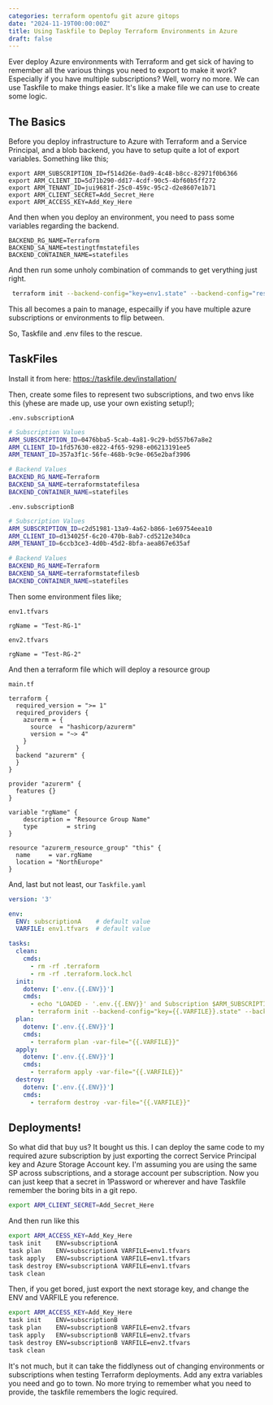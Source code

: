 ```yaml
---
categories: terraform opentofu git azure gitops 
date: "2024-11-19T00:00:00Z"
title: Using Taskfile to Deploy Terraform Environments in Azure
draft: false
---
```


Ever deploy Azure environments with Terraform and get sick of having to remember all the various things you need to export to make it work? Especially if you have multiple subscriptions? Well, worry no more. We can use Taskfile to make things easier. It's like a make file we can use to create some logic.


## The Basics

Before you deploy infrastructure to Azure with Terraform and a Service Principal, and a blob backend, you have to setup quite a lot of export variables. Something like this;

```
export ARM_SUBSCRIPTION_ID=f514d26e-0ad9-4c48-b8cc-82971f0b6366
export ARM_CLIENT_ID=5d71b290-dd17-4cdf-90c5-4bf60b5ff272
export ARM_TENANT_ID=jui9681f-25c0-459c-95c2-d2e8607e1b71
export ARM_CLIENT_SECRET=Add_Secret_Here
export ARM_ACCESS_KEY=Add_Key_Here
```

And then when you deploy an environment,  you need to pass some variables regarding the backend. 

```
BACKEND_RG_NAME=Terraform
BACKEND_SA_NAME=testingtfmstatefiles
BACKEND_CONTAINER_NAME=statefiles
```


And then run some unholy combination of commands to get verything just right.

```bash
 terraform init --backend-config="key=env1.state" --backend-config="resource_group_name=$BACKEND_RG_NAME" --backend-config="storage_account_name=$BACKEND_SA_NAME" --backend-config="container_name=$BACKEND_CONTAINER_NAME"

```

This all becomes a pain to manage, especailly if you have multiple azure subscriptions or environments to flip between.

So, Taskfile and .env files to the rescue.

## TaskFiles

Install it from here: https://taskfile.dev/installation/


Then, create some files to represent two subscriptions, and two envs like this (yhese are made up, use your own existing setup!);


```.env.subscriptionA```
```bash
# Subscription Values
ARM_SUBSCRIPTION_ID=0476bba5-5cab-4a81-9c29-bd557b67a8e2
ARM_CLIENT_ID=1fd57630-e822-4f65-9298-e06213191ee5
ARM_TENANT_ID=357a3f1c-56fe-468b-9c9e-065e2baf3906

# Backend Values
BACKEND_RG_NAME=Terraform
BACKEND_SA_NAME=terraformstatefilesa
BACKEND_CONTAINER_NAME=statefiles
```
```.env.subscriptionB```
```bash
# Subscription Values
ARM_SUBSCRIPTION_ID=c2d51981-13a9-4a62-b866-1e69754eea10
ARM_CLIENT_ID=d134025f-6c20-470b-8ab7-cd5212e340ca
ARM_TENANT_ID=6ccb3ce3-4d0b-45d2-8bfa-aea867e635af

# Backend Values
BACKEND_RG_NAME=Terraform
BACKEND_SA_NAME=terraformstatefilesb
BACKEND_CONTAINER_NAME=statefiles
```

Then some environment files like;

```env1.tfvars```
```hcl
rgName = "Test-RG-1"
```

```env2.tfvars```
```hcl
rgName = "Test-RG-2"
```

And then a terraform file which will deploy a resource group

```main.tf```
```hcl
terraform {
  required_version = ">= 1"
  required_providers {
    azurerm = {
      source  = "hashicorp/azurerm"
      version = "~> 4"
    }
  }
  backend "azurerm" {
  }
}

provider "azurerm" {
  features {}
}

variable "rgName" {
    description = "Resource Group Name"
    type        = string
}

resource "azurerm_resource_group" "this" {
  name     = var.rgName
  location = "NorthEurope"
}
```

And, last but not least, our ```Taskfile.yaml```
```yml
version: '3'

env:
  ENV: subscriptionA    # default value
  VARFILE: env1.tfvars  # default value

tasks:
  clean:
    cmds:
      - rm -rf .terraform
      - rm -rf .terraform.lock.hcl
  init:
    dotenv: ['.env.{{.ENV}}']
    cmds:
      - echo "LOADED - '.env.{{.ENV}}' and Subscription $ARM_SUBSCRIPTION_ID and File {{.VARFILE}} BERG $BACKEND_RG_NAME $BACKEND_SA_NAME $BACKEND_CONTAINER_NAME"
      - terraform init --backend-config="key={{.VARFILE}}.state" --backend-config="resource_group_name=$BACKEND_RG_NAME" --backend-config="storage_account_name=$BACKEND_SA_NAME" --backend-config="container_name=$BACKEND_CONTAINER_NAME"
  plan:
    dotenv: ['.env.{{.ENV}}']
    cmds:
      - terraform plan -var-file="{{.VARFILE}}"
  apply:
    dotenv: ['.env.{{.ENV}}']
    cmds:
      - terraform apply -var-file="{{.VARFILE}}"
  destroy:
    dotenv: ['.env.{{.ENV}}']
    cmds:
      - terraform destroy -var-file="{{.VARFILE}}"
```

## Deployments!

So what did that buy us? It bought us this. I can deploy the same code to my required azure subscription by just exporting the correct Service Principal key and Azure Storage Account key. I'm assuming you are using the same SP across subscriptions, and a storage account per subscription. Now you can just keep that a secret in 1Password or wherever and have Taskfile remember the boring bits in a git repo.

```bash
export ARM_CLIENT_SECRET=Add_Secret_Here
```

And then run like this

```bash
export ARM_ACCESS_KEY=Add_Key_Here
task init    ENV=subscriptionA
task plan    ENV=subscriptionA VARFILE=env1.tfvars
task apply   ENV=subscriptionA VARFILE=env1.tfvars
task destroy ENV=subscriptionA VARFILE=env1.tfvars
task clean
```


Then, if you get bored, just export the next storage key, and change the ENV and VARFILE you reference. 
```bash
export ARM_ACCESS_KEY=Add_Key_Here
task init    ENV=subscriptionB
task plan    ENV=subscriptionB VARFILE=env2.tfvars
task apply   ENV=subscriptionB VARFILE=env2.tfvars
task destroy ENV=subscriptionB VARFILE=env2.tfvars
task clean
```

It's not much, but it can take the fiddlyness out of changing environments or subscriptions when testing Terraform deployments. Add any extra variables you need and go to town. No more trying to remember what you need to provide, the taskfile remembers the logic required.